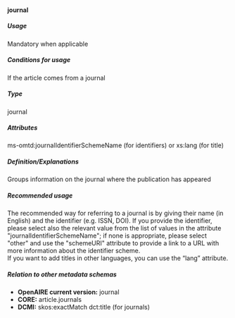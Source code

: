 #### journal

##### Usage

Mandatory when applicable

##### Conditions for usage

If the article comes from a journal

##### Type

journal

##### Attributes

ms-omtd:journalIdentifierSchemeName \(for identifiers\) or xs:lang \(for title\)

##### Definition/Explanations

Groups information on the journal where the publication has appeared

##### Recommended usage

The recommended way for referring to a journal is by giving their name \(in English\) and the identifier \(e.g. ISSN, DOI\).
If you provide the identifier, please select also the relevant value from the list of values in the attribute "journalIdentifierSchemeName"; if none is appropriate, please select "other" and use the "schemeURI" attribute to provide a link to a URL with more information about the identifier scheme.   
If you want to add titles in other languages, you can use the “lang” attribute.

##### Relation to other metadata schemas

* **OpenAIRE current version:** journal
* **CORE:** article.journals
* **DCMI:** skos:exactMatch dct:title \(for journals\)




